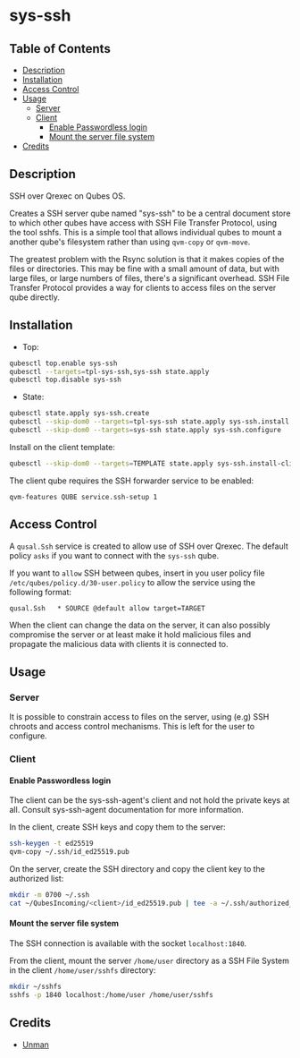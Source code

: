 # sys-ssh

## Table of Contents

* [Description](#description)
* [Installation](#installation)
* [Access Control](#access-control)
* [Usage](#usage)
  * [Server](#server)
  * [Client](#client)
    * [Enable Passwordless login](#enable-passwordless-login)
    * [Mount the server file system](#mount-the-server-file-system)
* [Credits](#credits)

## Description

SSH over Qrexec on Qubes OS.

Creates a SSH server qube named "sys-ssh" to be a central document
store to which other qubes have access with SSH File Transfer Protocol, using
the tool sshfs. This is a simple tool that allows individual qubes to mount a
another qube's filesystem rather than using `qvm-copy` or `qvm-move`.

The greatest problem with the Rsync solution is that it makes copies of the
files or directories. This may be fine with a small amount of data, but with
large files, or large numbers of files, there's a significant overhead. SSH
File Transfer Protocol provides a way for clients to access files on the
server qube directly.

## Installation

- Top:
```sh
qubesctl top.enable sys-ssh
qubesctl --targets=tpl-sys-ssh,sys-ssh state.apply
qubesctl top.disable sys-ssh
```

- State:
```sh
qubesctl state.apply sys-ssh.create
qubesctl --skip-dom0 --targets=tpl-sys-ssh state.apply sys-ssh.install
qubesctl --skip-dom0 --targets=sys-ssh state.apply sys-ssh.configure
```

Install on the client template:
```sh
qubesctl --skip-dom0 --targets=TEMPLATE state.apply sys-ssh.install-client
```

The client qube requires the SSH forwarder service to be enabled:
```
qvm-features QUBE service.ssh-setup 1
```

## Access Control

A `qusal.Ssh` service is created to allow use of SSH over Qrexec. The default
policy `asks` if you want to connect with the `sys-ssh` qube.

If you want to `allow` SSH between qubes, insert in you user policy
file `/etc/qubes/policy.d/30-user.policy` to allow the service using the
following format:
```qrexecpolicy
qusal.Ssh   * SOURCE @default allow target=TARGET
```

When the client can change the data on the server, it can also possibly
compromise the server or at least make it hold malicious files and propagate
the malicious data with clients it is connected to.

## Usage

### Server

It is possible to constrain access to files on the server, using (e.g) SSH
chroots and access control mechanisms. This is left for the user to configure.

### Client

#### Enable Passwordless login

The client can be the sys-ssh-agent's client and not hold the private keys at
all. Consult sys-ssh-agent documentation for more information.

In the client, create SSH keys and copy them to the server:
```sh
ssh-keygen -t ed25519
qvm-copy ~/.ssh/id_ed25519.pub
```

On the server, create the SSH directory and copy the client key to the
authorized list:
```sh
mkdir -m 0700 ~/.ssh
cat ~/QubesIncoming/<client>/id_ed25519.pub | tee -a ~/.ssh/authorized_keys
```

#### Mount the server file system

The SSH connection is available with the socket `localhost:1840`.

From the client, mount the server `/home/user` directory as a SSH File System
in the client `/home/user/sshfs` directory:
```sh
mkdir ~/sshfs
sshfs -p 1840 localhost:/home/user /home/user/sshfs
```

## Credits

- [Unman](https://github.com/unman/qubes-sync)
